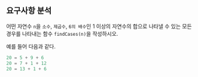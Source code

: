 ## 요구사항 분석
어떤 자연수 ```n```을 ```소수```, ```제곱수```, ```6의 배수```인 1 이상의 자연수의 합으로 나타낼 수 있는 모든 경우를 나타내는 함수 ```findCases(n)```을 작성하시오.

예를 들어 다음과 같다.
```kotlin
20 = 5 + 9 + 6
20 = 7 + 1 + 12
20 = 13 + 1 + 6
```
